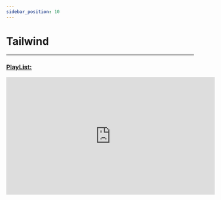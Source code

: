 ```yaml
---
sidebar_position: 10
---
```


# Tailwind
---------------

### [PlayList:](https://www.youtube.com/embed/bxmDnn7lrnk "PlayList")

<iframe width="560" height="315" src="https://www.youtube.com/embed/videoseries?list=PL4cUxeGkcC9gpXORlEHjc5bgnIi5HEGhw" title="YouTube video player" frameborder="0" allow="accelerometer; autoplay; clipboard-write; encrypted-media; gyroscope; picture-in-picture" allowfullscreen></iframe>
